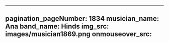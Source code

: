 ------
pagination_pageNumber: 1834
musician_name: Ana
band_name: Hinds
img_src: images/musician1869.png
onmouseover_src: 
------